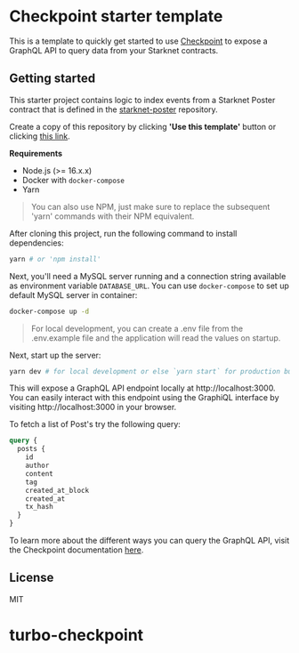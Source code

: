 # Checkpoint starter template

This is a template to quickly get started to use [Checkpoint](https://docs.checkpoint.fyi)
to expose a GraphQL API to query data from your Starknet contracts.

## Getting started

This starter project contains logic to index events from a Starknet Poster contract that is defined in the
[starknet-poster](https://github.com/snapshot-labs/starknet-poster/blob/master/contracts/Poster.cairo) repository.

Create a copy of this repository by clicking **'Use this template'** button or clicking [this
link](https://github.com/snapshot-labs/checkpoint-template/generate).

**Requirements**

- Node.js (>= 16.x.x)
- Docker with `docker-compose`
- Yarn

> You can also use NPM, just make sure to replace the subsequent 'yarn' commands with their NPM equivalent.

After cloning this project, run the following command to install dependencies:

```bash
yarn # or 'npm install'
```

Next, you'll need a MySQL server running and a connection string available as environment variable `DATABASE_URL`.
You can use `docker-compose` to set up default MySQL server in container:

```bash
docker-compose up -d
```

> For local development, you can create a .env file from the .env.example file and the application will read the values on startup.

Next, start up the server:

```bash
yarn dev # for local development or else `yarn start` for production build.
```

This will expose a GraphQL API endpoint locally at http://localhost:3000. You can easily interact with this endpoint using the GraphiQL interface by visiting http://localhost:3000 in your browser.

To fetch a list of Post's try the following query:

```graphql
query {
  posts {
    id
    author
    content
    tag
    created_at_block
    created_at
    tx_hash
  }
}
```

To learn more about the different ways you can query the GraphQL API, visit the Checkpoint documentation [here](https://docs.checkpoint.fyi/core-concepts/entity-schema).

## License

MIT
# turbo-checkpoint
